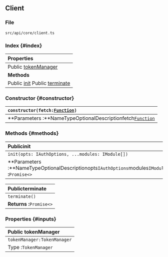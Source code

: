 
## Client

### File

`src/api/core/client.ts`

### Index {#index}

| **Properties** |
| :--- |
| Public [tokenManager](#properties-inputs) |
| **Methods** |
| Public [init](#init) Public [terminate](#terminate) |

### Constructor {#constructor}

| `constructor(fetch:`[`Function`](https://developer.mozilla.org/en-US/docs/Web/JavaScript/Reference/Global_Objects/Function)`)` |
| :--- |
| **Parameters :**NameTypeOptionalDescriptionfetch[`Function`](https://developer.mozilla.org/en-US/docs/Web/JavaScript/Reference/Global_Objects/Function) |

### Methods {#methods}

| **Publicinit** |
| :--- |
| `init(opts: IAuthOptions, ...modules: IModule[])` |
| **Parameters :**NameTypeOptionalDescriptionopts`IAuthOptions`modules`IModule[]`**Returns :**`Promise<>` |

| **Publicterminate** |
| :--- |
| `terminate()` |
| **Returns :**`Promise<>` |

### Properties {#inputs}

| Public tokenManager |
| :--- |
| `tokenManager:TokenManager` |
| Type :`TokenManager` |

